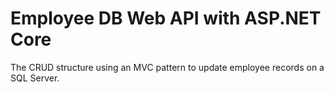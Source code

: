 # Employee DB Web API with ASP.NET Core

The CRUD structure using an MVC pattern to update employee records on a SQL Server.

